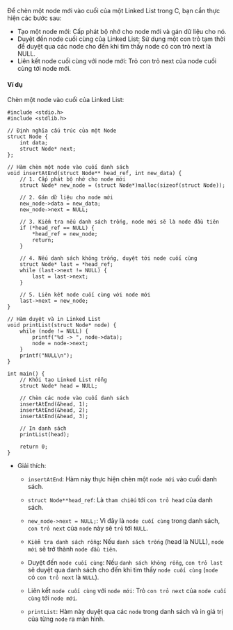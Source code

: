 Để chèn một node mới vào cuối của một Linked List trong C, bạn cần thực hiện các bước sau:

- Tạo một node mới: Cấp phát bộ nhớ cho node mới và gán dữ liệu cho nó.
- Duyệt đến node cuối cùng của Linked List: Sử dụng một con trỏ tạm thời để duyệt qua các node cho đến khi tìm thấy node có con trỏ next là NULL.
- Liên kết node cuối cùng với node mới: Trỏ con trỏ next của node cuối cùng tới node mới.
#### Ví dụ
Chèn một node vào cuối của Linked List:
```
#include <stdio.h>
#include <stdlib.h>

// Định nghĩa cấu trúc của một Node
struct Node {
    int data;
    struct Node* next;
};

// Hàm chèn một node vào cuối danh sách
void insertAtEnd(struct Node** head_ref, int new_data) {
    // 1. Cấp phát bộ nhớ cho node mới
    struct Node* new_node = (struct Node*)malloc(sizeof(struct Node));

    // 2. Gán dữ liệu cho node mới
    new_node->data = new_data;
    new_node->next = NULL;

    // 3. Kiểm tra nếu danh sách trống, node mới sẽ là node đầu tiên
    if (*head_ref == NULL) {
        *head_ref = new_node;
        return;
    }

    // 4. Nếu danh sách không trống, duyệt tới node cuối cùng
    struct Node* last = *head_ref;
    while (last->next != NULL) {
        last = last->next;
    }

    // 5. Liên kết node cuối cùng với node mới
    last->next = new_node;
}

// Hàm duyệt và in Linked List
void printList(struct Node* node) {
    while (node != NULL) {
        printf("%d -> ", node->data);
        node = node->next;
    }
    printf("NULL\n");
}

int main() {
    // Khởi tạo Linked List rỗng
    struct Node* head = NULL;

    // Chèn các node vào cuối danh sách
    insertAtEnd(&head, 1);
    insertAtEnd(&head, 2);
    insertAtEnd(&head, 3);

    // In danh sách
    printList(head);

    return 0;
}
```
- Giải thích:
    - `insertAtEnd`: Hàm này thực hiện chèn một `node mới` vào cuối danh sách.

    - `struct Node**head_ref`: Là `tham chiếu` tới `con trỏ head` của danh sách.
    - `new_node->next = NULL;`: Vì đây là `node cuối cùng` trong danh sách, `con trỏ next` của `node` này sẽ `trỏ` tới `NULL`.
    - `Kiểm tra danh sách rỗng`: Nếu `danh sách trống` (head là NULL), `node mới` sẽ trở thành `node đầu tiên`.
    - Duyệt đến `node cuối cùng`: Nếu `danh sách không rỗng`, `con trỏ last` sẽ duyệt qua danh sách cho đến khi tìm thấy `node cuối cùng` (`node` có `con trỏ next` là `NULL`).
    - Liên kết `node cuối cùng` với `node mới`: Trỏ `con trỏ next` của `node cuối cùng` tới `node mới`.
    - `printList`: Hàm này duyệt qua các `node` trong danh sách và in giá trị của từng `node` ra màn hình.